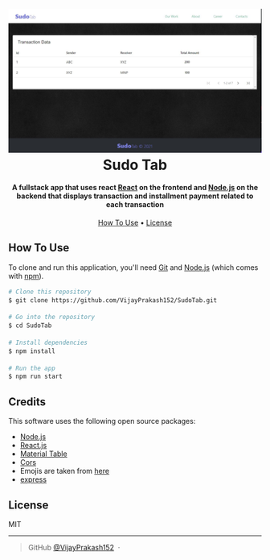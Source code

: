 <h1 align="center">
  <br>
  <img src="https://raw.githubusercontent.com/VijayPrakash152/SudoTab/master/img/logo.png" alt="SudoTab" width="800"></a> 
  <br>
  Sudo Tab
  <br>
</h1>

<h4 align="center">A fullstack app that uses react <a href="https://reactjs.org/" target="_blank">React</a> on the frontend and <a href="https://nodejs.org/en/" target="_blank">Node.js</a> on the backend that displays transaction and installment payment related to each transaction</h4>

<p align="center">
  <a href="#how-to-use">How To Use</a> •
  <a href="#license">License</a>
</p>

## How To Use

To clone and run this application, you'll need [Git](https://git-scm.com) and [Node.js](https://nodejs.org/en/download/) (which comes with [npm](http://npmjs.com)).

```bash
# Clone this repository
$ git clone https://github.com/VijayPrakash152/SudoTab.git

# Go into the repository
$ cd SudoTab

# Install dependencies
$ npm install

# Run the app
$ npm run start

```

## Credits

This software uses the following open source packages:

- [Node.js](https://nodejs.org/)
- [React.js](https://reactjs.org/)
- [Material Table](https://material-table.com/#/)
- [Cors](https://www.npmjs.com/package/cors)
- Emojis are taken from [here](https://github.com/arvida/emoji-cheat-sheet.com)
- [express](https://expressjs.com/)

## License

MIT

---

> GitHub [@VijayPrakash152](https://github.com/VijayPrakash152) &nbsp;&middot;&nbsp;
